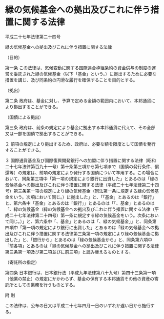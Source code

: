 # 緑の気候基金への拠出及びこれに伴う措置に関する法律

平成二十七年法律第二十四号

緑の気候基金への拠出及びこれに伴う措置に関する法律

（目的）

第一条 この法律は、気候変動に関する国際連合枠組条約の資金供与の制度の運営を委託された緑の気候基金（以下「基金」という。）に拠出するために必要な措置を講じ、及び同条約の円滑な履行を確保することを目的とする。

（拠出）

第二条 政府は、基金に対し、予算で定める金額の範囲内において、本邦通貨により拠出することができる。

（国債による拠出）

第三条 政府は、前条の規定により基金に拠出する本邦通貨に代えて、その全部又は一部を国債で拠出することができる。

２ 前項の規定により拠出するため、政府は、必要な額を限度として国債を発行することができる。

３ 国際通貨基金及び国際復興開発銀行への加盟に伴う措置に関する法律（昭和二十七年法律第百九十一号）第十条第三項から第七項まで（国債の発行条件、償還等）の規定は、前項の規定により発行する国債について準用する。この場合において、同条第三項中「第一項の規定により銀行に出資した」とあるのは「緑の気候基金への拠出及びこれに伴う措置に関する法律（平成二十七年法律第二十四号）第三条第一項の規定により緑の気候基金（同法第一条に規定する緑の気候基金をいう。次項において同じ。）に拠出した」と、「「基金」とあるのは「銀行」と、第六条中「基金」とあるのは「銀行」」とあるのは「「、基金」とあるのは「、緑の気候基金（緑の気候基金への拠出及びこれに伴う措置に関する法律（平成二十七年法律第二十四号）第一条に規定する緑の気候基金をいう。次条において同じ。）」と、第六条中「、基金」とあるのは「、緑の気候基金」」と、同条第四項中「第一項の規定により銀行に出資した」とあるのは「緑の気候基金への拠出及びこれに伴う措置に関する法律第三条第一項の規定により緑の気候基金に拠出した」と、「銀行から」とあるのは「緑の気候基金から」と、同条第六項中「前各項」とあるのは「緑の気候基金への拠出及びこれに伴う措置に関する法律第三条第一項及び第二項並びに前三項」と読み替えるものとする。

（寄託所の指定）

第四条 日本銀行は、日本銀行法（平成九年法律第八十九号）第四十三条第一項（他業の禁止）の規定にかかわらず、基金の保有する本邦通貨その他の資産の寄託所としての業務を行うものとする。

附 則

この法律は、公布の日又は平成二十七年四月一日のいずれか遅い日から施行する。
